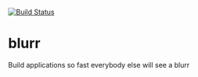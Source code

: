 [![Build Status](https://magnum.travis-ci.com/jfugett/blurr.png?token=SM5JVaMTxYer7p8Aczkd&branch=development)](https://magnum.travis-ci.com/jfugett/blurr)

blurr
=====

Build applications so fast everybody else will see a blurr
